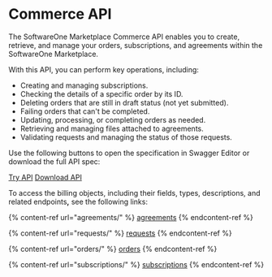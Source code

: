 # Commerce API

The SoftwareOne Marketplace Commerce API enables you to create, retrieve, and manage your orders, subscriptions, and agreements within the SoftwareOne Marketplace.&#x20;

With this API, you can perform key operations, including:&#x20;

* Creating and managing subscriptions.
* Checking the details of a specific order by its ID.
* Deleting orders that are still in draft status (not yet submitted).
* Failing orders that can't be completed.
* Updating, processing, or completing orders as needed.
* Retrieving and managing files attached to agreements.
* Validating requests and managing the status of those requests.

Use the following buttons to open the specification in Swagger Editor or download the full API spec:

<a href="https://editor-next.swagger.io/?url=https://api.platform.softwareone.com/public/v1/commerce/openapi.json" class="button primary" data-icon="up-right-from-square">Try API</a>  <a href="https://api.platform.softwareone.com/public/v1/commerce/openapi.json" class="button secondary" data-icon="arrow-down">Download API</a>

To access the billing objects, including their fields, types, descriptions, and related endpoint&#x73;**,** see the following links:

{% content-ref url="agreements/" %}
[agreements](agreements/)
{% endcontent-ref %}

{% content-ref url="requests/" %}
[requests](requests/)
{% endcontent-ref %}

{% content-ref url="orders/" %}
[orders](orders/)
{% endcontent-ref %}

{% content-ref url="subscriptions/" %}
[subscriptions](subscriptions/)
{% endcontent-ref %}
